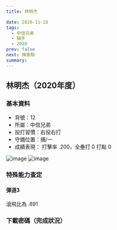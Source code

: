 ```yaml
---
title: 林明杰

date: 2020-11-18
tags:
  - 中信兄弟
  - 捕手
  - 2020
prev: false
next: 陳家駒
summary: 
---
```


## 林明杰（2020年度）

### 基本資料

- 背號：12
- 所屬：中信兄弟
- 投打習慣：右投右打
- 守備位置：捕/一
- 成績表現： 打擊率 .200，全壘打 0 打點 0

![image](https://i.imgur.com/rPjiANC.jpg)
![image](https://i.imgur.com/3BCkC0N.jpg)

### 特殊能力查定

#### 彈道3

滾飛比為 .891

### 下載密碼（完成狀況）

